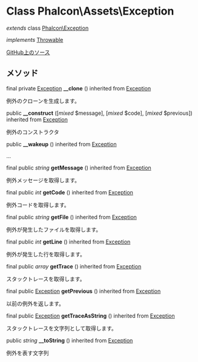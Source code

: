 # Class **Phalcon\\Assets\\Exception**

*extends* class [Phalcon\Exception](/en/3.1.2/api/Phalcon_Exception)

*implements* [Throwable](http://php.net/manual/en/class.throwable.php)

<a href="https://github.com/phalcon/cphalcon/blob/master/phalcon/assets/exception.zep" class="btn btn-default btn-sm">GitHub上のソース</a>

## メソッド

final private [Exception](http://php.net/manual/en/class.exception.php) **__clone** () inherited from [Exception](http://php.net/manual/en/class.exception.php)

例外のクローンを生成します。

public **__construct** ([*mixed* $message], [*mixed* $code], [*mixed* $previous]) inherited from [Exception](http://php.net/manual/en/class.exception.php)

例外のコンストラクタ

public **__wakeup** () inherited from [Exception](http://php.net/manual/en/class.exception.php)

...

final public *string* **getMessage** () inherited from [Exception](http://php.net/manual/en/class.exception.php)

例外メッセージを取得します。

final public *int* **getCode** () inherited from [Exception](http://php.net/manual/en/class.exception.php)

例外コードを取得します。

final public *string* **getFile** () inherited from [Exception](http://php.net/manual/en/class.exception.php)

例外が発生したファイルを取得します。

final public *int* **getLine** () inherited from [Exception](http://php.net/manual/en/class.exception.php)

例外が発生した行を取得します。

final public *array* **getTrace** () inherited from [Exception](http://php.net/manual/en/class.exception.php)

スタックトレースを取得します。

final public [Exception](http://php.net/manual/en/class.exception.php) **getPrevious** () inherited from [Exception](http://php.net/manual/en/class.exception.php)

以前の例外を返します。

final public [Exception](http://php.net/manual/en/class.exception.php) **getTraceAsString** () inherited from [Exception](http://php.net/manual/en/class.exception.php)

スタックトレースを文字列として取得します。

public *string* **__toString** () inherited from [Exception](http://php.net/manual/en/class.exception.php)

例外を表す文字列